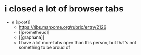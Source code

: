 # i closed a lot of browser tabs

- a [[post]]
  - https://rjbs.manxome.org/rubric/entry/2126
  - [[prometheus]]
  - [[graphana]]
  - I have a lot more tabs open than this person, but that's not something to be proud of



